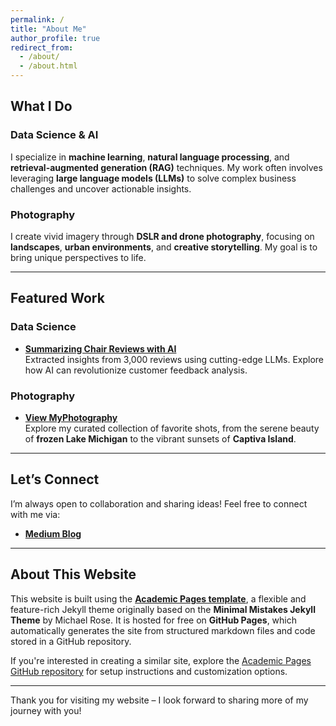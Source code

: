```yaml
---
permalink: /
title: "About Me"
author_profile: true
redirect_from: 
  - /about/
  - /about.html
---
```


## **What I Do**
### **Data Science & AI**
I specialize in **machine learning**, **natural language processing**, and **retrieval-augmented generation (RAG)** techniques. My work often involves leveraging **large language models (LLMs)** to solve complex business challenges and uncover actionable insights.

### **Photography**
I create vivid imagery through **DSLR and drone photography**, focusing on **landscapes**, **urban environments**, and **creative storytelling**. My goal is to bring unique perspectives to life.

---

## **Featured Work**

### **Data Science**
- **[Summarizing Chair Reviews with AI](https://medium.com/@stephensaidso/how-i-used-ai-to-summarize-3-000-chair-reviews-in-minutes-a83768af984d)**  
  Extracted insights from 3,000 reviews using cutting-edge LLMs. Explore how AI can revolutionize customer feedback analysis.

### **Photography**
- **[View MyPhotography](../photography/)**  
  Explore my curated collection of favorite shots, from the serene beauty of **frozen Lake Michigan** to the vibrant sunsets of **Captiva Island**.

---

## **Let’s Connect**

I’m always open to collaboration and sharing ideas! Feel free to connect with me via:
- **[Medium Blog](https://medium.com/@stephensaidso)**  
<!-- Add LinkedIn or GitHub links if desired -->
<!-- - **LinkedIn**: [Your LinkedIn Profile](#) -->
<!-- - **GitHub**: [Your GitHub Profile](#) -->

---

## **About This Website**

This website is built using the **[Academic Pages template](https://github.com/academicpages/academicpages.github.io)**, a flexible and feature-rich Jekyll theme originally based on the **Minimal Mistakes Jekyll Theme** by Michael Rose. It is hosted for free on **GitHub Pages**, which automatically generates the site from structured markdown files and code stored in a GitHub repository.

If you're interested in creating a similar site, explore the [Academic Pages GitHub repository](https://github.com/academicpages/academicpages.github.io) for setup instructions and customization options.

---

Thank you for visiting my website – I look forward to sharing more of my journey with you!
